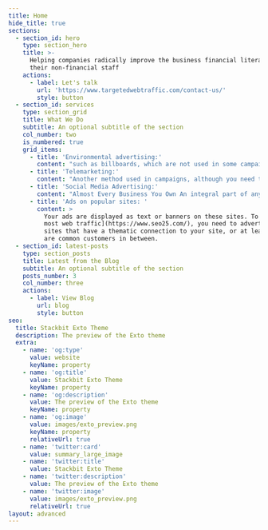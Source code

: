 ```yaml
---
title: Home
hide_title: true
sections:
  - section_id: hero
    type: section_hero
    title: >-
      Helping companies radically improve the business financial literacy of
      their non-financial staff
    actions:
      - label: Let's talk
        url: 'https://www.targetedwebtraffic.com/contact-us/'
        style: button
  - section_id: services
    type: section_grid
    title: What We Do
    subtitle: An optional subtitle of the section
    col_number: two
    is_numbered: true
    grid_items:
      - title: 'Environmental advertising:'
        content: "such as billboards, which are not used in some campaigns due to high costs.\_Of course, depending on the type of business, using this method does not apply to all campaigns.\n"
      - title: 'Telemarketing:'
        content: "Another method used in campaigns, although you need to know how to implement it to be able to use this low-cost method effectively.\_This advertising method is one of the direct methods of attracting potential customers.\_To be successful in telemarketing, you need to reach out to people who need the product or products directly, and make every phone call to your target customers.\_In this way, you will achieve better results with fewer contacts.\n"
      - title: 'Social Media Advertising:'
        content: "Almost Every Business You Own An integral part of any campaign is its [targeted social media Traffic](https://www.targetedwebtraffic.com/buy/buy-social-media-traffic-and-increase-social-traffic-to-your-site/).\_There are a lot of customers in cyberspace who\nare not yet aware of your existence.\_The informal space of virtual networks is a good opportunity to gradually attract these people.\_Of course, Instagram and then Telegram are now the first options to consider.\n"
      - title: 'Ads on popular sites: '
        content: >
          Your ads are displayed as text or banners on these sites. To [get the
          most web traffic](https://www.seo25.com/), you need to advertise on
          sites that have a thematic connection to your site, or at least there
          are common customers in between.
  - section_id: latest-posts
    type: section_posts
    title: Latest from the Blog
    subtitle: An optional subtitle of the section
    posts_number: 3
    col_number: three
    actions:
      - label: View Blog
        url: blog
        style: button
seo:
  title: Stackbit Exto Theme
  description: The preview of the Exto theme
  extra:
    - name: 'og:type'
      value: website
      keyName: property
    - name: 'og:title'
      value: Stackbit Exto Theme
      keyName: property
    - name: 'og:description'
      value: The preview of the Exto theme
      keyName: property
    - name: 'og:image'
      value: images/exto_preview.png
      keyName: property
      relativeUrl: true
    - name: 'twitter:card'
      value: summary_large_image
    - name: 'twitter:title'
      value: Stackbit Exto Theme
    - name: 'twitter:description'
      value: The preview of the Exto theme
    - name: 'twitter:image'
      value: images/exto_preview.png
      relativeUrl: true
layout: advanced
---
```

